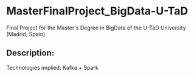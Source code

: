 # MasterFinalProject_BigData-U-TaD
Final Project for the Master's Degree in BigData of the U-TaD University (Madrid, Spain).

## Description:

Technologies implied: Kafka + Spark
